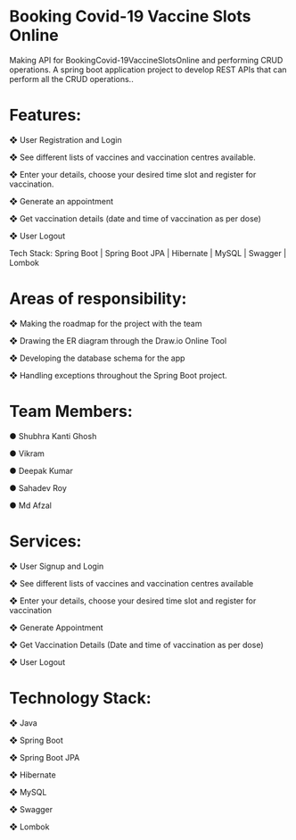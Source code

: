 # Booking Covid-19 Vaccine Slots Online

Making API for BookingCovid-19VaccineSlotsOnline and performing CRUD operations.
A spring boot application project to develop REST APIs that can perform
all the CRUD operations..

# Features:

❖ User Registration and Login

❖ See different lists of vaccines and vaccination centres available.

❖ Enter your details, choose your desired time slot and register for vaccination.

❖ Generate an appointment

❖ Get vaccination details (date and time of vaccination as per dose)

❖ User Logout

Tech Stack: Spring Boot | Spring Boot JPA | Hibernate | MySQL | Swagger | Lombok

# Areas of responsibility:

❖ Making the roadmap for the project with the team

❖ Drawing the ER diagram through the Draw.io Online Tool

❖ Developing the database schema for the app

❖ Handling exceptions throughout the Spring Boot project.


# Team Members:

● Shubhra Kanti Ghosh

● Vikram

● Deepak Kumar

● Sahadev Roy

● Md Afzal



# Services:
❖ User Signup and Login

❖ See different lists of vaccines and vaccination centres available

❖ Enter your details, choose your desired time slot and register for vaccination

❖ Generate Appointment

❖ Get Vaccination Details (Date and time of vaccination as per dose)

❖ User Logout

# Technology Stack:
❖ Java

❖ Spring Boot

❖ Spring Boot JPA

❖ Hibernate

❖ MySQL

❖ Swagger

❖ Lombok
